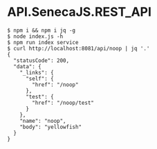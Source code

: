 # API.SenecaJS.REST_API

    $ npm i && npm i jq -g
    $ node index.js -h
    $ npm run index service
    $ curl http://localhost:8081/api/noop | jq '.'
    {
      "statusCode": 200,
      "data": {
        "_links": {
          "self": {
            "href": "/noop"
          },
          "test": {
            "href": "/noop/test"
          }
        },
        "name": "noop",
        "body": "yellowfish"
      }
    }
